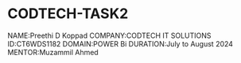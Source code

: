 # CODTECH-TASK2

NAME:Preethi D Koppad COMPANY:CODTECH IT SOLUTIONS ID:CT6WDS1182 DOMAIN:POWER Bi DURATION:July to August 2024 
MENTOR:Muzammil Ahmed
